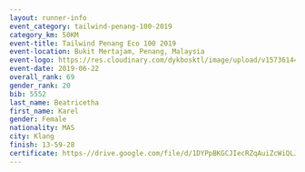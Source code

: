 ```yaml
--- 
layout: runner-info 
event_category: tailwind-penang-100-2019 
category_km: 50KM 
event-title: Tailwind Penang Eco 100 2019 
event-location: Bukit Mertajam, Penang, Malaysia 
event-logo: https://res.cloudinary.com/dykbosktl/image/upload/v1573614442/Logo/Logo_gqlzi3.jpg 
event-date: 2019-06-22 
overall_rank: 69
gender_rank: 20
bib: 5552
last_name: Beatricetha
first_name: Karel
gender: Female
nationality: MAS
city: Klang
finish: 13-59-28
certificate: https-//drive.google.com/file/d/1DYPpBKGCJIecRZqAuiZcWiQLJe47EBXs/view?usp=sharing
--- 
```

